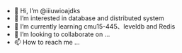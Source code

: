 - 👋 Hi, I’m @iiiuwioajdks
- 👀 I’m interested in database and distributed system
- 🌱 I’m currently learning cmu15-445、leveldb and Redis
- 💞️ I’m looking to collaborate on ...
- 📫 How to reach me ...

<!---
iiiuwioajdks/iiiuwioajdks is a ✨ special ✨ repository because its `README.md` (this file) appears on your GitHub profile.
You can click the Preview link to take a look at your changes.
--->
